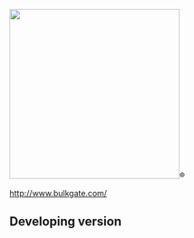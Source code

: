 
<img src="https://portal.bulkgate.com/images/products/bg.svg" width="300" />®


http://www.bulkgate.com/

## Developing version
